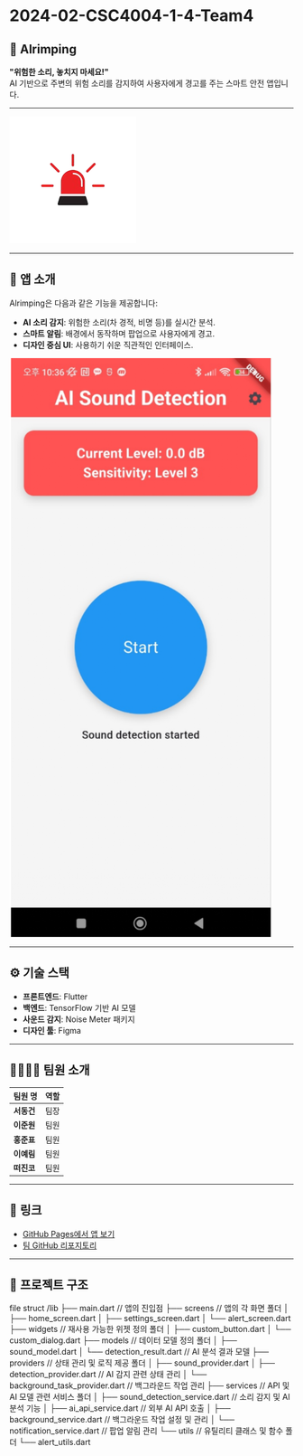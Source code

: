 # 2024-02-CSC4004-1-4-Team4

## 🚀 Alrimping  
**"위험한 소리, 놓치지 마세요!"**  
AI 기반으로 주변의 위험 소리를 감지하여 사용자에게 경고를 주는 스마트 안전 앱입니다.

---

![App logo](alrimping/assets/images/app_icon.png)

---

## 📱 앱 소개  
Alrimping은 다음과 같은 기능을 제공합니다:  
- **AI 소리 감지**: 위험한 소리(차 경적, 비명 등)를 실시간 분석.  
- **스마트 알림**: 배경에서 동작하며 팝업으로 사용자에게 경고.  
- **디자인 중심 UI**: 사용하기 쉬운 직관적인 인터페이스.

![App Preview](alrimping/assets/images/app_preview.png)

---

## ⚙️ 기술 스택  
- **프론트엔드**: Flutter  
- **백엔드**: TensorFlow 기반 AI 모델  
- **사운드 감지**: Noise Meter 패키지  
- **디자인 툴**: Figma  

---

## 👨‍👩‍👧‍👦 팀원 소개  

| 팀원 명   | 역할       |  
|-----------|------------|  
| **서동건** | 팀장       |  
| **이준원** | 팀원       |  
| **홍준표** | 팀원       |  
| **이예림** | 팀원       |  
| **떠진코** | 팀원       |  

---

## 🔗 링크  
- [GitHub Pages에서 앱 보기](https://username.github.io/repository-name)  
- [팀 GitHub 리포지토리](https://github.com/username/repository-name)  

---

## 📂 프로젝트 구조  
file struct
/lib
├── main.dart                  // 앱의 진입점
├── screens                    // 앱의 각 화면 폴더
│   ├── home_screen.dart
│   ├── settings_screen.dart
│   └── alert_screen.dart
├── widgets                    // 재사용 가능한 위젯 정의 폴더
│   ├── custom_button.dart
│   └── custom_dialog.dart
├── models                     // 데이터 모델 정의 폴더
│   ├── sound_model.dart
│   └── detection_result.dart       // AI 분석 결과 모델
├── providers                  // 상태 관리 및 로직 제공 폴더
│   ├── sound_provider.dart
│   ├── detection_provider.dart     // AI 감지 관련 상태 관리
│   └── background_task_provider.dart  // 백그라운드 작업 관리
├── services                   // API 및 AI 모델 관련 서비스 폴더
│   ├── sound_detection_service.dart   // 소리 감지 및 AI 분석 기능
│   ├── ai_api_service.dart            // 외부 AI API 호출
│   ├── background_service.dart        // 백그라운드 작업 설정 및 관리
│   └── notification_service.dart      // 팝업 알림 관리
└── utils                      // 유틸리티 클래스 및 함수 폴더
    └── alert_utils.dart

